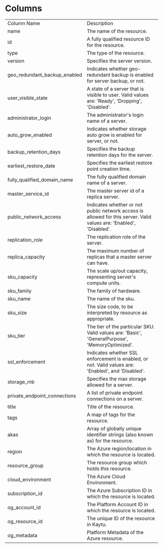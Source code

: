 # Columns  

<table>
	<tr><td>Column Name</td><td>Description</td></tr>
	<tr><td>name</td><td>The name of the resource.</td></tr>
	<tr><td>id</td><td>A fully qualified resource ID for the resource.</td></tr>
	<tr><td>type</td><td>The type of the resource.</td></tr>
	<tr><td>version</td><td>Specifies the server version.</td></tr>
	<tr><td>geo_redundant_backup_enabled</td><td>Indicates whether geo-redundant backup is enabled for server backup, or not.</td></tr>
	<tr><td>user_visible_state</td><td>A state of a server that is visible to user. Valid values are: &#39;Ready&#39;, &#39;Dropping&#39;, &#39;Disabled&#39;.</td></tr>
	<tr><td>administrator_login</td><td>The administrator&#39;s login name of a server.</td></tr>
	<tr><td>auto_grow_enabled</td><td>Indicates whether storage auto grow is enabled for server, or not.</td></tr>
	<tr><td>backup_retention_days</td><td>Specifies the backup retention days for the server.</td></tr>
	<tr><td>earliest_restore_date</td><td>Specifies the earliest restore point creation time.</td></tr>
	<tr><td>fully_qualified_domain_name</td><td>The fully qualified domain name of a server.</td></tr>
	<tr><td>master_service_id</td><td>The master server id of a replica server.</td></tr>
	<tr><td>public_network_access</td><td>Indicates whether or not public network access is allowed for this server. Valid values are: &#39;Enabled&#39;, &#39;Disabled&#39;.</td></tr>
	<tr><td>replication_role</td><td>The replication role of the server.</td></tr>
	<tr><td>replica_capacity</td><td>The maximum number of replicas that a master server can have.</td></tr>
	<tr><td>sku_capacity</td><td>The scale up/out capacity, representing server&#39;s compute units.</td></tr>
	<tr><td>sku_family</td><td>The family of hardware.</td></tr>
	<tr><td>sku_name</td><td>The name of the sku.</td></tr>
	<tr><td>sku_size</td><td>The size code, to be interpreted by resource as appropriate.</td></tr>
	<tr><td>sku_tier</td><td>The tier of the particular SKU. Valid values are: &#39;Basic&#39;, &#39;GeneralPurpose&#39;, &#39;MemoryOptimized&#39;.</td></tr>
	<tr><td>ssl_enforcement</td><td>Indicates whether SSL enforcement is enabled, or not. Valid values are: &#39;Enabled&#39;, and &#39;Disabled&#39;.</td></tr>
	<tr><td>storage_mb</td><td>Specifies the max storage allowed for a server.</td></tr>
	<tr><td>private_endpoint_connections</td><td>A list of private endpoint connections on a server.</td></tr>
	<tr><td>title</td><td>Title of the resource.</td></tr>
	<tr><td>tags</td><td>A map of tags for the resource.</td></tr>
	<tr><td>akas</td><td>Array of globally unique identifier strings (also known as) for the resource.</td></tr>
	<tr><td>region</td><td>The Azure region/location in which the resource is located.</td></tr>
	<tr><td>resource_group</td><td>The resource group which holds this resource.</td></tr>
	<tr><td>cloud_environment</td><td>The Azure Cloud Environment.</td></tr>
	<tr><td>subscription_id</td><td>The Azure Subscription ID in which the resource is located.</td></tr>
	<tr><td>og_account_id</td><td>The Platform Account ID in which the resource is located.</td></tr>
	<tr><td>og_resource_id</td><td>The unique ID of the resource in Kaytu.</td></tr>
	<tr><td>og_metadata</td><td>Platform Metadata of the Azure resource.</td></tr>
</table>